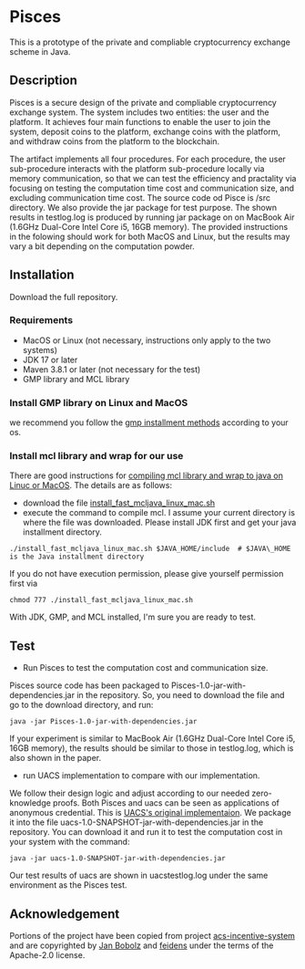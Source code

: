 # Pisces
This is a prototype of the private and compliable cryptocurrency exchange scheme in Java.
## Description
Pisces is a secure design of the private and compliable cryptocurrency exchange system. The system includes two entities: the user and the platform. It achieves four main functions to enable the user to join the system, deposit coins to the platform, exchange coins with the platform, and withdraw coins from the platform to the blockchain.

The artifact implements all four procedures. For each procedure, the user sub-procedure interacts with the platform sub-procedure locally via memory communication, so that we can test the efficiency and practality via focusing on testing the computation time cost and communication size, and excluding communication time cost. The source code od Pisce is /src directory. We also provide the jar package for test purpose. The shown results in testlog.log is produced by running jar package on on MacBook Air (1.6GHz Dual-Core Intel Core i5, 16GB memory). The provided instructions in the folowing  should work for both MacOS and Linux, but the results may vary a bit depending on the computation powder.

## Installation
Download the full repository.

### Requirements
- MacOS or Linux (not necessary, instructions only apply to the two systems)
- JDK 17 or later
- Maven 3.8.1 or later (not necessary for the test)
- GMP library and MCL library

### Install GMP library on Linux and MacOS
we recommend you follow the [gmp installment methods](https://github.com/alibaba-edu/mpc4j/tree/main/mpc4j-native-tool/doc) according to your os. 

### Install mcl library and wrap for our use
There are good instructions for [compiling mcl library and wrap to java on Linuc or MacOS](https://github.com/cryptimeleon/mclwrap#compiling-mcl-on-linux-or-macos). The details are as follows:

- download the file [install_fast_mcljava_linux_mac.sh](https://github.com/cryptimeleon/mclwrap/blob/develop/scripts/install_fast_mcljava_linux_mac.sh)
- execute the command to compile mcl. I assume your current directory is where the file was downloaded. Please install JDK first and get your java installment directory.

```
./install_fast_mcljava_linux_mac.sh $JAVA_HOME/include  # $JAVA\_HOME is the Java installment directory
```
If you do not have execution permission, please give yourself permission first via 
```
chmod 777 ./install_fast_mcljava_linux_mac.sh
```

With JDK, GMP, and MCL installed, I'm sure you are ready to test.

## Test
- Run Pisces to test the computation cost and communication size.

Pisces source code has been packaged to Pisces-1.0-jar-with-dependencies.jar in the repository. So, you need to download the file and go to the download directory, and run:
```
java -jar Pisces-1.0-jar-with-dependencies.jar
```
If your experiment is similar to MacBook Air (1.6GHz Dual-Core Intel Core i5, 16GB memory), the results should be similar to those in testlog.log, which is also shown in the paper.
 
- run UACS implementation to compare with our implementation.

We follow their design logic and adjust according to our needed zero-knowledge proofs. Both Pisces and uacs can be seen as applications of anonymous credential. This is [UACS's original implementaion](https://github.com/cryptimeleon/uacs-incentive-system). We package it into the file uacs-1.0-SNAPSHOT-jar-with-dependencies.jar in the repository. You can download it and run it to test the computation cost in your system with the command:
```
java -jar uacs-1.0-SNAPSHOT-jar-with-dependencies.jar
```
Our test results of uacs are shown in uacstestlog.log under the same environment as the Pisces test.

## Acknowledgement
Portions of the project have been copied from project [acs-incentive-system](https://github.com/cryptimeleon/uacs-incentive-system) and are copyrighted by [Jan Bobolz](https://github.com/JanBobolz) and [feidens](https://github.com/feidens)  under the terms of the Apache-2.0 license.
